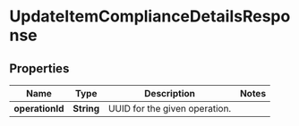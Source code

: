 # UpdateItemComplianceDetailsResponse

## Properties
Name | Type | Description | Notes
------------ | ------------- | ------------- | -------------
**operationId** | **String** | UUID for the given operation. | 

